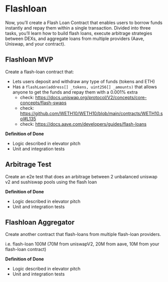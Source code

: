 # Flashloan

Now, you’ll create a Flash Loan Contract that enables users to borrow funds instantly and repay them within a single transaction. Divided into three tasks, you’ll learn how to build flash loans, execute arbitrage strategies between DEXs, and aggregate loans from multiple providers (Aave, Uniswap, and your contract).

## Flashloan MVP
Create a flash-loan contract that:

- Lets users deposit and withdraw any type of funds (tokens and ETH)
- Has a `flashLoan(address[] _tokens, uint256[] _amounts)` that allows anyone to get the funds and repay them with a 0.001% extra
    - check: https://docs.uniswap.org/protocol/V2/concepts/core-concepts/flash-swaps
    - check: https://github.com/WETH10/WETH10/blob/main/contracts/WETH10.sol#L135
    - check: https://docs.aave.com/developers/guides/flash-loans

**Definition of Done**

- Logic described in elevator pitch
- Unit and integration tests
## Arbitrage Test
Create an e2e test that does an arbitrage between 2 unbalanced uniswap v2 and sushiswap pools using the flash loan

**Definition of Done**

- Logic described in elevator pitch
- Unit and integration tests
## Flashloan Aggregator
Create another contract that flash-loans from multiple flash-loan providers.

i.e. flash-loan 100M (70M from uniswapV2, 20M from aave, 10M from your flash-loan contract)

**Definition of Done**

- Logic described in elevator pitch
- Unit and integration tests
